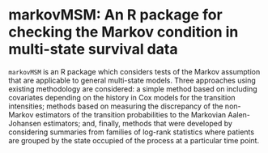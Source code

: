 # markovMSM: An R package for checking the Markov condition in multi-state survival data


  ```markovMSM``` is an R package which considers tests of the Markov assumption 
that are applicable to general multi-state models. Three approaches using existing
methodology are considered: a simple method based on including
covariates depending on the history in Cox models for the transition intensities; methods
based on measuring the discrepancy of the non-Markov estimators of the transition probabilities
to the Markovian Aalen-Johansen estimators; and, finally, methods that were
developed by considering summaries from families of log-rank statistics where patients
are grouped by the state occupied of the process at a particular time point.


```
